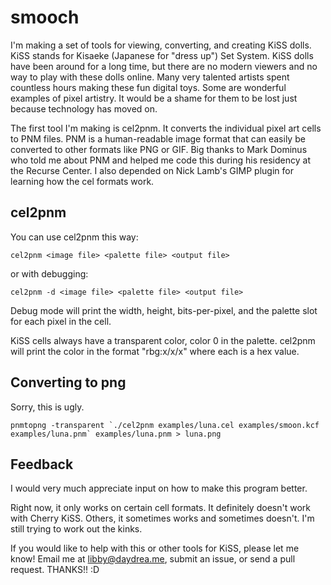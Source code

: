 # smooch

I'm making a set of tools for viewing, converting, and creating KiSS dolls. 
KiSS stands for Kisaeke (Japanese for "dress up") Set System. KiSS dolls 
have been around for a long time, but there are no modern viewers and no 
way to play with these dolls online. Many very talented artists spent 
countless hours making these fun digital toys. Some are wonderful examples 
of pixel artistry. It would be a shame for them to be lost just because 
technology has moved on.

The first tool I'm making is cel2pnm. It converts the individual pixel
art cells to PNM files. PNM is a human-readable image format that can easily
be converted to other formats like PNG or GIF. Big thanks to Mark Dominus who 
told me about PNM and helped me code this during his residency at the Recurse 
Center. I also depended on Nick Lamb's GIMP plugin for learning how the cel
formats work.

## cel2pnm

You can use cel2pnm this way:

```(sh)
cel2pnm <image file> <palette file> <output file> 
```
or with debugging:
```(sh)
cel2pnm -d <image file> <palette file> <output file> 
```

Debug mode will print the width, height, bits-per-pixel, and the palette slot
for each pixel in the cell.

KiSS cells always have a transparent color, color 0 in the palette. cel2pnm
will print the color in the format "rbg:x/x/x" where each is a hex value.

## Converting to png

Sorry, this is ugly.

```(sh)
pnmtopng -transparent `./cel2pnm examples/luna.cel examples/smoon.kcf examples/luna.pnm` examples/luna.pnm > luna.png
```

## Feedback

I would very much appreciate input on how to make this program better.

Right now, it only works on certain cell formats. It definitely doesn't work 
with Cherry KiSS. Others, it sometimes works and sometimes doesn't. I'm still 
trying to work out the kinks.

If you would like to help with this or other tools for KiSS, please let me know!
Email me at libby@daydrea.me, submit an issue, or send a pull request. THANKS!! :D
